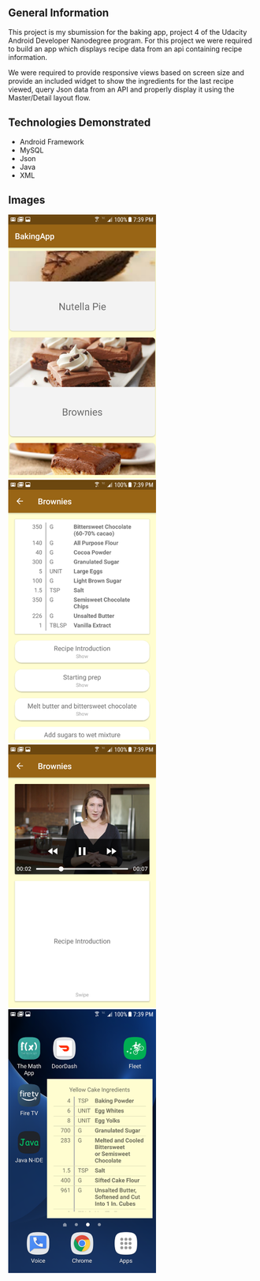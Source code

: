 ## General Information

This project is my sbumission for the baking app, project 4 of the Udacity Android Developer Nanodegree program. For this project we were required to build an app which displays recipe data from an api containing recipe information.

We were required to provide responsive views based on screen size and provide an included widget to show the ingredients for the last recipe viewed, query Json data from an API and properly display it using the Master/Detail layout flow.

## Technologies Demonstrated

* Android Framework
* MySQL
* Json
* Java
* XML

## Images

<img src="https://github.com/StevenBerdak/BakingApp/blob/master/readme/app_screenshots_1.png" width=300 /> <img src="https://github.com/StevenBerdak/BakingApp/blob/master/readme/app_screenshots_2.png" width=300 /> <img src="https://github.com/StevenBerdak/BakingApp/blob/master/readme/app_screenshots_3.png" width=300 /> <img src="https://github.com/StevenBerdak/BakingApp/blob/master/readme/app_screenshots_4.png" width=300 />

